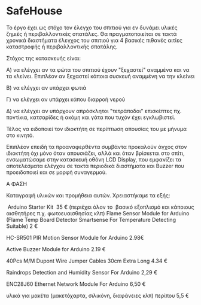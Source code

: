 # SafeHouse
Το έργο έχει ως στόχο τον έλεγχο του σπιτιού για εν δυνάμει υλικές ζημιές ή περιβαλλοντικές σπατάλες. Θα πραγματοποιείται σε τακτά χρονικά διαστήματα έλεγχος του σπιτιού για 4 βασικές πιθανές αιτίες καταστροφής ή περιβαλλοντικής σπατάλης.

Στόχος της κατασκευής είναι:

Α) να ελέγχει αν τα φώτα του σπιτιού έχουν "ξεχαστεί" αναμμένα και να τα κλείνει. Επιπλέον αν ξεχαστεί κάποια συσκευή αναμμένη να την κλείνει

Β) να ελέγχει αν υπάρχει φωτιά

Γ) να ελέγχει αν υπάρχει κάπου διαρροή νερού

Δ) να ελέγχει αν υπάρχουν απρόσκλητοι "τετράποδοι" επισκέπτες πχ. ποντίκια, κατσαρίδες ή ακόμη και γάτα που τυχόν έχει εγκλωβιστεί.

Τέλος να ειδοποιεί τον ιδιοκτήτη σε περίπτωση απουσίας του με μήνυμα στο κινητό.

Επιπλέον επειδή τα προαναφερθέντα συμβάντα προκαλούν άγχος στον ιδιοκτήτη όχι μόνο όταν απουσιάζει, αλλά και όταν βρίσκεται στο σπίτι, ενσωματώσαμε στην κατασκευή οθόνη LCD Display, που εμφανίζει τα αποτελέσματα ελέγχου σε τακτά περιοδικά διαστήματα και Buzzer που προειδοποιεί και σε μορφή συναγερμού.

Α ΦΑΣΗ

Καταγραφή υλικών και προμήθεια αυτών. Χρειαστήκαμε τα εξής:

 Arduino Starter Kit  35 € (περιέχει όλον το  βασικό εξοπλισμό και κάποιους αισθητήρες π.χ. φωτοευαισθησίας κλπ)
Flame Sensor Module for Arduino (Flame Temp Board Detector Smartsense For Temperature Detecting Suitable) 2 €

HC-SR501 PIR Motion Sensor Module for Arduino 2.98€

Active Buzzer Module for Arduino 2.19 €

40Pcs M/M Dupont Wire Jumper Cables 30cm Extra Long 4.34 €

Raindrops Detection and Humidity Sensor For Arduino 2,29 €

ENC28J60 Ethernet Network Module For Arduino 6,50 €

υλικά για μακέτα (μακετόχαρτα, σιλικόνη, διαφάνειες κλπ) περίπου 5,5 €


